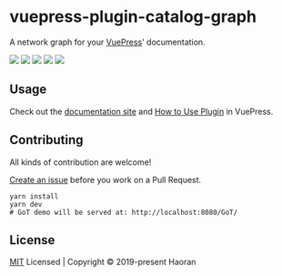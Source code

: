 # vuepress-plugin-catalog-graph

A network graph for your [VuePress](https://vuepress.vuejs.org/)' documentation.

<p align="left">
  <img src="https://badgen.net/npm/v/vuepress-plugin-catalog-graph" />
  <img src="https://badgen.net/badge/VuePress/1.3.0+/purple" />
  <img src="https://badgen.net/npm/license/vuepress-plugin-catalog-graph" />
  <img src="https://badgen.net/packagephobia/install/vuepress-plugin-catalog-graph" />
  <img src="https://badgen.net/github/last-commit/ludanxer/catalog-graph/master" />
</p>

## Usage

Check out the [documentation site](https://catalog-graph.netlify.com) and [How to Use Plugin](https://vuepress.vuejs.org/plugin/using-a-plugin.html#using-a-plugin) in VuePress.

## Contributing

All kinds of contribution are welcome!

[Create an issue](https://github.com/haoranpb/catalog-graph/issues/new) before you work on a Pull Request.

```shell
yarn install
yarn dev
# GoT demo will be served at: http://localhost:8080/GoT/
```

## License

[MIT](https://github.com/haoranpb/catalog-graph/blob/master/LICENSE) Licensed | Copyright © 2019-present Haoran
